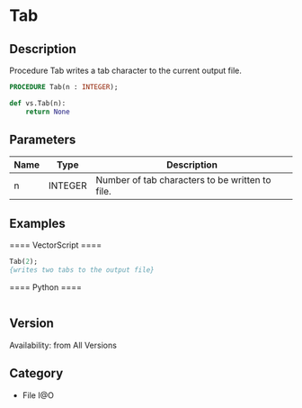 # Tab

## Description
Procedure Tab writes a tab character to the current output file.

```pascal
PROCEDURE Tab(n : INTEGER);
```

```python
def vs.Tab(n):
    return None
```

## Parameters
|Name|Type|Description|
|---|---|---|
|n|INTEGER|Number of tab characters to be written to file.|

## Examples
==== VectorScript ====
```pascal
Tab(2);
{writes two tabs to the output file}
```
==== Python ====
```python

```

## Version
Availability: from All Versions

## Category
* File I@O

